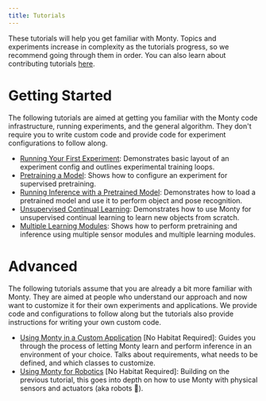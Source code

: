 ```yaml
---
title: Tutorials
---
```

These tutorials will help you get familiar with Monty. Topics and experiments increase in complexity as the tutorials progress, so we recommend going through them in order. You can also learn about contributing tutorials [here](../contributing/contributing-tutorials.md).

# Getting Started
The following tutorials are aimed at getting you familiar with the Monty code infrastructure, running experiments, and the general algorithm. They don't require you to write custom code and provide code for experiment configurations to follow along.

- [Running Your First Experiment](tutorials/running-your-first-experiment.md): Demonstrates basic layout of an experiment config and outlines experimental training loops.
- [Pretraining a Model](tutorials/pretraining-a-model.md): Shows how to configure an experiment for supervised pretraining.
- [Running Inference with a Pretrained Model](tutorials/running-inference-with-a-pretrained-model.md): Demonstrates how to load a pretrained model and use it to perform object and pose recognition.
- [Unsupervised Continual Learning](tutorials/unsupervised-continual-learning.md): Demonstrates how to use Monty for unsupervised continual learning to learn new objects from scratch.
- [Multiple Learning Modules](tutorials/multiple-learning-modules.md): Shows how to perform pretraining and inference using multiple sensor modules and multiple learning modules.

# Advanced
The following tutorials assume that you are already a bit more familiar with Monty. They are aimed at people who understand our approach and now want to customize it for their own experiments and applications. We provide code and configurations to follow along but the tutorials also provide instructions for writing your own custom code.
- [Using Monty in a Custom Application](tutorials/using-monty-in-a-custom-application.md) [No Habitat Required]: Guides you through the process of letting Monty learn and perform inference in an environment of your choice. Talks about requirements, what needs to be defined, and which classes to customize.
- [Using Monty for Robotics](tutorials/using-monty-for-robotics.md) [No Habitat Required]: Building on the previous tutorial, this goes into depth on how to use Monty with physical sensors and actuators (aka robots :robot:). 